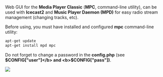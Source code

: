 Web GUI for the <b>Media Player Classic</b> (<b>MPC</b>, command-line utility), can be used with <b>Icecast2</b> and <b>Music Player Daemon (MPD)</b> for easy radio stream management (changing tracks, etc).

Before using, you must have installed and configured <b>mpc</b> command-line utility:

```sh
apt-get update
apt-get install mpd mpc
```

Do not forget to change a password in the <b>config.php</b> (see <b>$CONFIG["user"]</b> and <b>$CONFIG["pass"])</b>.

<img src="http://jsound.org/img/MPC_Front.png">
